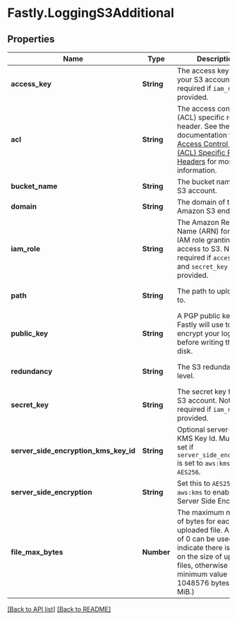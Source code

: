 # Fastly.LoggingS3Additional

## Properties

Name | Type | Description | Notes
------------ | ------------- | ------------- | -------------
**access_key** | **String** | The access key for your S3 account. Not required if `iam_role` is provided. | [optional] 
**acl** | **String** | The access control list (ACL) specific request header. See the AWS documentation for [Access Control List (ACL) Specific Request Headers](https://docs.aws.amazon.com/AmazonS3/latest/API/mpUploadInitiate.html#initiate-mpu-acl-specific-request-headers) for more information. | [optional] 
**bucket_name** | **String** | The bucket name for S3 account. | [optional] 
**domain** | **String** | The domain of the Amazon S3 endpoint. | [optional] 
**iam_role** | **String** | The Amazon Resource Name (ARN) for the IAM role granting Fastly access to S3. Not required if `access_key` and `secret_key` are provided. | [optional] 
**path** | **String** | The path to upload logs to. | [optional]  [defaults to 'null']
**public_key** | **String** | A PGP public key that Fastly will use to encrypt your log files before writing them to disk. | [optional]  [defaults to 'null']
**redundancy** | **String** | The S3 redundancy level. | [optional]  [defaults to 'null']
**secret_key** | **String** | The secret key for your S3 account. Not required if `iam_role` is provided. | [optional] 
**server_side_encryption_kms_key_id** | **String** | Optional server-side KMS Key Id. Must be set if `server_side_encryption` is set to `aws:kms` or `AES256`. | [optional]  [defaults to 'null']
**server_side_encryption** | **String** | Set this to `AES256` or `aws:kms` to enable S3 Server Side Encryption. | [optional]  [defaults to 'null']
**file_max_bytes** | **Number** | The maximum number of bytes for each uploaded file. A value of 0 can be used to indicate there is no limit on the size of uploaded files, otherwise the minimum value is 1048576 bytes (1 MiB.) | [optional] 


[[Back to API list]](../../README.md#endpoints) [[Back to README]](../../README.md)

